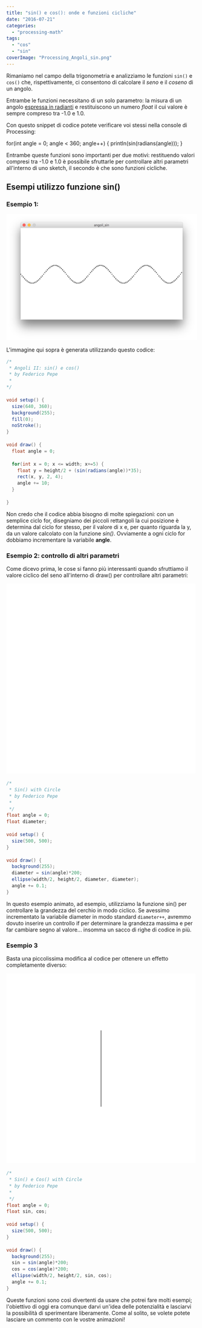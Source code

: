 ```yaml
---
title: "sin() e cos(): onde e funzioni cicliche"
date: "2016-07-21"
categories: 
  - "processing-math"
tags: 
  - "cos"
  - "sin"
coverImage: "Processing_Angoli_sin.png"
---
```


Rimaniamo nel campo della trigonometria e analizziamo le funzioni `sin()` e `cos()` che, rispettivamente, ci consentono di calcolare il _seno_ e il _coseno_ di un angolo.

Entrambe le funzioni necessitano di un solo parametro: la misura di un angolo [espressa in radianti](https://blog.federicopepe.com/2016/07/angoli-randians-e-degree/) e restituiscono un numero _float_ il cui valore è sempre compreso tra -1.0 e 1.0.

Con questo snippet di codice potete verificare voi stessi nella console di Processing:

for(int angle = 0; angle < 360; angle++) {
 println(sin(radians(angle)));
}

Entrambe queste funzioni sono importanti per due motivi: restituendo valori compresi tra -1.0 e 1.0 è possibile sfruttarle per controllare altri parametri all'interno di uno sketch, il secondo è che sono funzioni cicliche.

## Esempi utilizzo funzione sin()

### Esempio 1:

![Processing, funzione sin()](/assets/images/Processing_Angoli_sin-1024x673.png)

L'immagine qui sopra è generata utilizzando questo codice:

```java
/*
 * Angoli II: sin() e cos()
 * by Federico Pepe
 *
*/

void setup() {
  size(640, 360);
  background(255);
  fill(0);
  noStroke();
}

void draw() {
  float angle = 0;
  
  for(int x = 0; x <= width; x+=5) {
    float y = height/2 + (sin(radians(angle))*35);
    rect(x, y, 2, 4);
    angle += 10;
  }
 
}
```

Non credo che il codice abbia bisogno di molte spiegazioni: con un semplice ciclo for, disegniamo dei piccoli rettangoli la cui posizione è determina dal ciclo for stesso, per il valore di x e, per quanto riguarda la y, da un valore calcolato con la funzione _sin()_. Ovviamente a ogni ciclo for dobbiamo incrementare la variabile **angle**.

### Esempio 2: controllo di altri parametri

Come dicevo prima, le cose si fanno più interessanti quando sfruttiamo il valore ciclico del seno all'interno di draw() per controllare altri parametri:

![Animazione utilizzando sin()](/assets/images/Processing_sin_animato-2.gif)

```java
/*
 * Sin() with Circle
 * by Federico Pepe
 *
 */
float angle = 0;
float diameter;

void setup() {
  size(500, 500);
}

void draw() {
  background(255);
  diameter = sin(angle)*200;
  ellipse(width/2, height/2, diameter, diameter);
  angle += 0.1;
}
```

In questo esempio animato, ad esempio, utilizziamo la funzione sin() per controllare la grandezza del cerchio in modo ciclico. Se avessimo incrementato la variabile diameter in modo standard `diameter++`, avremmo dovuto inserire un controllo if per determinare la grandezza massima e per far cambiare segno al valore... insomma un sacco di righe di codice in più.

### Esempio 3

Basta una piccolissima modifica al codice per ottenere un effetto completamente diverso:

![Processing sin() e cos()](/assets/images/Processing_sin_cos_animato-1.gif)

```java
/*
 * Sin() e Cos() with Circle
 * by Federico Pepe
 *
 */
float angle = 0;
float sin, cos;

void setup() {
  size(500, 500);
}

void draw() {
  background(255);
  sin = sin(angle)*200;
  cos = cos(angle)*200;
  ellipse(width/2, height/2, sin, cos);
  angle += 0.1;
}
```

Queste funzioni sono così divertenti da usare che potrei fare molti esempi; l'obiettivo di oggi era comunque darvi un'idea delle potenzialità e lasciarvi la possibilità di sperimentare liberamente. Come al solito, se volete potete lasciare un commento con le vostre animazioni!
